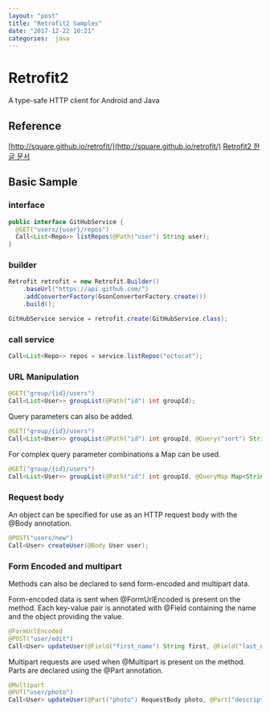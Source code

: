 ```yaml
---
layout: "post"
title: "Retrofit2 Samples"
date: "2017-12-22 10:21"
categories:  java
---
```


# Retrofit2

A type-safe HTTP client for Android and Java

## Reference
[http://square.github.io/retrofit/](http://square.github.io/retrofit/)
[Retrofit2 한글 문서](http://devflow.github.io/retrofit-kr/)

## Basic Sample
### interface
```java
public interface GitHubService {
  @GET("users/{user}/repos")
  Call<List<Repo>> listRepos(@Path("user") String user);
}
```

### builder
```java
Retrofit retrofit = new Retrofit.Builder()
    .baseUrl("https://api.github.com/")
    .addConverterFactory(GsonConverterFactory.create())
    .build();

GitHubService service = retrofit.create(GitHubService.class);
```

### call service
```java
Call<List<Repo>> repos = service.listRepos("octocat");
```

### URL Manipulation

```java
@GET("group/{id}/users")
Call<List<User>> groupList(@Path("id") int groupId);
```

Query parameters can also be added.

```java
@GET("group/{id}/users")
Call<List<User>> groupList(@Path("id") int groupId, @Query("sort") String sort);
```

For complex query parameter combinations a Map can be used.

```java
@GET("group/{id}/users")
Call<List<User>> groupList(@Path("id") int groupId, @QueryMap Map<String, String> options);
```

### Request body

An object can be specified for use as an HTTP request body with the @Body annotation.


```java
@POST("users/new")
Call<User> createUser(@Body User user);
```
### Form Encoded and multipart

Methods can also be declared to send form-encoded and multipart data.

Form-encoded data is sent when @FormUrlEncoded is present on the method. Each key-value pair is annotated with @Field containing the name and the object providing the value.

```java
@FormUrlEncoded
@POST("user/edit")
Call<User> updateUser(@Field("first_name") String first, @Field("last_name") String last);
```

Multipart requests are used when @Multipart is present on the method. Parts are declared using the @Part annotation.
```java
@Multipart
@PUT("user/photo")
Call<User> updateUser(@Part("photo") RequestBody photo, @Part("description") RequestBody description);
```
